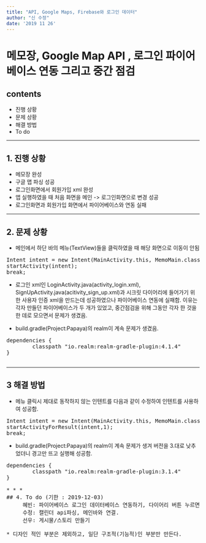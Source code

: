 ```yaml
---
title: "API, Google Maps, Firebase와 로그인 데이터"
author: "신 수정"
date: '2019 11 26'
---
```


메모장, Google Map API , 로그인 파이어베이스 연동 그리고 중간 점검
=========================

contents
---------------
+ 진행 상황
+ 문제 상황
+ 해결 방법
+ To do

* * *
## 1. 진행 상황
- 메모장 완성
- 구글 맵 파싱 성공
- 로그인화면에서 회원가입 xml 완성
- 앱 실행하였을 때 처음 화면을 메인 -> 로그인화면으로 변경 성공
- 로그인화면과 회원가입 화면에서 파이어베이스와 연동 실패
* * *
## 2. 문제 상황
- 메인에서 하단 바의 메뉴(TextView)들을 클릭하였을 때 해당 화면으로 이동이 안됨
<pre>
Intent intent = new Intent(MainActivity.this, MemoMain.class);
startActivity(intent);
break;
</pre>

- 로그인 xml인 LoginActivity.java(activity_login.xml), SignUpActivity.java(acitivity_sign_up.xml)과 
시크릿 다이어리에 들어가기 위한 사용자 인증 xml을 만드는데 성공하였으나 파이어베이스 연동에 실패함. 
이유는 각자 만들던 파이어베이스가 두 개가 있었고, 중간점검을 위해 그동안 각자 한 것을 한 데로 모으면서 문제가 생겼음.

- build.gradle(Project:Papaya)의 realm이 계속 문제가 생겼음.
<pre>
dependencies {
        classpath "io.realm:realm-gradle-plugin:4.1.4"
}
 </pre>
* * *
## 3 해결 방법
- 메뉴 클릭시 제대로 동작하지 않는 인텐트를 다음과 같이 수정하여 인텐트를 사용하여 성공함.
<pre>
Intent intent = new Intent(MainActivity.this, MemoMain.class);
startActivityForResult(intent,1);
break;
</pre>

- build.gradle(Project:Papaya)의 realm이 계속 문제가 생겨 버전을 3.대로 낮추었더니 경고만 뜨고 실행해 성공함.
<pre>
dependencies {
        classpath "io.realm:realm-gradle-plugin:3.1.4"
}

* * *
## 4. To do (기한 : 2019-12-03)
     혜빈: 파이어베이스 로그인 데이터베이스 연동하기, 다이어리 버튼 누르면 사용자 인증화면으로 이동하기 (+@ 캘린더 api파싱)
     수정: 캘린더 api파싱, 메인바와 연결.
     선우: 게시물/스토리 만들기
     
* 디자인 적인 부분은 제외하고, 일단 구조적(기능적)인 부분만 만든다.
     
